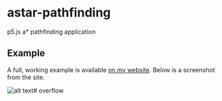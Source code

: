 # astar-pathfinding
p5.js a* pathfinding application

## Example
A full, working example is available [on my website](https://pathfinding.lucapassariello.co.uk). Below is a screenshot from the site.

![alt text](https://pathfinding.lucapassariello.co.uk/resource/pathfinding.png "Screenshot of the site")# overflow

